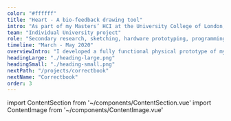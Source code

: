 ```yaml
---
color: "#ffffff"
title: "Heart - A bio-feedback drawing tool"
intro: "As part of my Masters’ HCI at the University College of London, I was challenged to design a novel interactive physical user interface prototype using methods of physical computing and digital fabrication. I created a full functioning physical prototype of my concept ‘heart’; an off-line bio-feedback drawing tool that measures your stress and changes the colour of a pencil accordingly, helping you to identify and reduce stress through drawing. The prototype consists of multiple sensors and actuators, which I programmed with C++. I designed the physical user interface in Tinkercad and Illustrator and realised the designs using 3D printing and laser cutting."
team: "Individual University project"
role: "Secondary research, sketching, hardware prototyping, programming, 3D printing and lasercutting."
timeline: "March - May 2020"
overviewIntro: "I developed a fully functional physical prototype of my concept heart: a tool that helps identify and reduce stress through drawing."
headingLarge: "./heading-large.png"
headingSmall: "./heading-small.png"
nextPath: "/projects/correctbook"
nextName: "Correctbook"
order: 3
---
```


import ContentSection from '~/components/ContentSection.vue'
import ContentImage from '~/components/ContentImage.vue'

<content-section>
  <template v-slot:title>
    The problem
  </template>
  <template v-slot:body>
    <p>
      High stress levels are increasingly affecting peoples’ daily life. To cope with this successfully, people need more awareness of their stress level and guidance on how to reduce it [source]. Ubiquitous smartphone apps can be helpful [source], but are also found to cause stress [source], whereas drawing can effectively reduce stress [source].
    </p>
  </template>
</content-section>

<content-section>
  <template v-slot:title>
    Challenge
  </template>
  <template v-slot:body>
    <p>
      Help people better cope with stress through designing an offline physical tool that shows peoples’ current stress level realtime and helps reduce it, so people can learn (based on this feedback) how stress and relaxation feel and can be better controlled.
    </p>
  </template>
</content-section>

<content-section>
  <template v-slot:title>
    Initial sketches
  </template>
  <template v-slot:body>
    <p>
      First I created initial sketches to explore the concept, where heart rate variability (HRV; stress) would be measured by holding a pen with a sensor and color-changing pulsating drawn lines would represent the drawers’ stress level. Together with peers, I reviewed the concept and concluded that holding the pen to measure HRV would challenge receiving reliable stress signals and that pulsating drawn lines were too unclear in communicating additional information on stress level (and probably unnecessarily difficult to compute). 
    </p>
  </template>
</content-section>

<content-image size="wide" caption="INITIAL SKETCH OF HEART">
  <g-image src="./1.jpg" />
</content-image>

<content-section>
  <template v-slot:title>
    Testing sensors and refining the concept
  </template>
  <template v-slot:body>
    <p>
      With the feedback on my initial sketches in mind, I explored feasible ways to get reliable and real time measures of stress and drawing possibilities. I created and coded multiple hardware prototypes in the Arduino IDE with C++ featuring. I tested combinations of Arduino Uno, Arduino MEGA 2560, NeoPixel strip, LCD shield, Pulse-, GSR-, and MAX30105 Pulse - sensor. 
    </p>
  </template>
</content-section>

<content-image size="full" caption="ITERATIONS OF HARDWARE PROTOTYPE">
  <g-image src="./2.jpg" />
</content-image>

<content-section>
  <template v-slot:body>
    <p>
      Combined measures of the MAX30105 and GSR sensor proved to be reliable in measuring and classifying stress, similar to earlier research [source], and did not need machine learning to recognise stress patterns. Although the LCD shield was quite small, I chose this component to draw on as it was a feasible option for the scope of this project.
    </p>
    <p>
      I refined the concept and instead of the pulsating lines in the first sketch, I included coloured LEDs inside the pencil, matching the colour of the drawn lines, to give additional feedback on stress level and enabling a natural drawing interaction. The sensors would be worn separately on the non-drawing hand to ensure reliable signals.
    </p>
  </template>
</content-section>

<content-image size="normal" caption="REFINED SKETCH AND SCENARIO">
  <g-image src="./3.jpg" />
</content-image>

<content-section>
  <template v-slot:title>
    Making the hardware work
  </template>
  <template v-slot:body>
    <p>
      It took many iterations to get the hardware to work reliably. The GSR and pulse sensors disturbed the LCD’s touch screen sensor, resulting in only 50% of the drawn lines to be picked up and shown on the LCD screen. I simplified and optimised the code by storing raw data as little as possible and making conditions less dependent on stored data.
    </p>
  </template>
</content-section>

<content-image size="wide" caption="TECHNICAL CIRCUIT AND CODE IN ARDUINO">
  <g-image src="./4.jpg" />
</content-image>

<content-section>
  <template v-slot:body>
    <p>
      Feedback peers gave was that the concept lacked guidance in what to draw, which for people without drawing experience was a need. With bitmaps and code, I added drawing template options so users would feel more empowered to start drawing and relaxing.
    </p>
  </template>
</content-section>

<content-section>
  <template v-slot:title>
    Designing the prototype
  </template>
  <template v-slot:body>
    <p>
      After the hardware prototype worked, I first made sketches of the case and LED-pencil to explore designs, test measurements and holes for the wires. 
    </p>
  </template>
</content-section>

<content-image size="wide" caption="EXPLODED DIAGRAM OF PHYSICAL PROTOTYPE">
  <g-image src="./5.jpg" />
</content-image>

<content-section>
  <template v-slot:body>
    <p>
      I then designed the case with code and Illustrator, based on [source], laser cutted the design in 4mm plywood and assembled it. In Tinkercad I created a hollow 3D model of the LED-pencil (height: 12cm, width: 1.5cm) so the LED-strip would fit inside. The wall thickness was set on 1.5mm, ensuring good stability and enough translucency for the LED lights. 
    </p>
  </template>
</content-section>

<content-image size="normal" caption="DESIGNS OF THE CASING AND PENCIL">
  <g-image src="./6.jpg" />
</content-image>

<content-section>
  <template v-slot:body>
    <p>
      The pencil was printed with PLA and installed with the LEDs. Finally, all components were combined and ‘heart’ was ready for use!
    </p>
  </template>
</content-section>

<content-image size="wide" caption="FULL PROTOTYPE OF HEART">
  <g-image src="./7.jpg" />
</content-image>

<content-section>
  <template v-slot:title>
    Outcomes and learnings
  </template>
  <template v-slot:body>
    <ul>
      <li>
        If I would have had more time, I would have added an option to save drawings to track stress long-term and explore making the pencil a standalone tool using an Arduino Micro, cartridges with ink and batteries. This way, users would benefit more from its destressing function, making screens redundant and enabling drawing on paper everywhere they want.
      </li>
      <li>
        I had little coding experience before this project, and although learning code starting with C++ was quite frustrating, I learned a lot about how to code.
      </li>
      <li>
        I realised I really liked physical prototyping a lot and am currently saving up for a Snapmaker.
      </li>
    </ul>
  </template>
</content-section>
